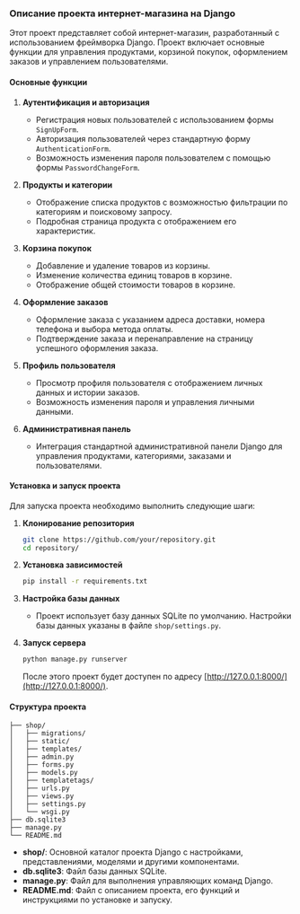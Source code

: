 ### Описание проекта интернет-магазина на Django

Этот проект представляет собой интернет-магазин, разработанный с использованием фреймворка Django. Проект включает основные функции для управления продуктами, корзиной покупок, оформлением заказов и управлением пользователями.

#### Основные функции

1. **Аутентификация и авторизация**
   - Регистрация новых пользователей с использованием формы `SignUpForm`.
   - Авторизация пользователей через стандартную форму `AuthenticationForm`.
   - Возможность изменения пароля пользователем с помощью формы `PasswordChangeForm`.

2. **Продукты и категории**
   - Отображение списка продуктов с возможностью фильтрации по категориям и поисковому запросу.
   - Подробная страница продукта с отображением его характеристик.

3. **Корзина покупок**
   - Добавление и удаление товаров из корзины.
   - Изменение количества единиц товаров в корзине.
   - Отображение общей стоимости товаров в корзине.

4. **Оформление заказов**
   - Оформление заказа с указанием адреса доставки, номера телефона и выбора метода оплаты.
   - Подтверждение заказа и перенаправление на страницу успешного оформления заказа.

5. **Профиль пользователя**
   - Просмотр профиля пользователя с отображением личных данных и истории заказов.
   - Возможность изменения пароля и управления личными данными.

6. **Административная панель**
   - Интеграция стандартной административной панели Django для управления продуктами, категориями, заказами и пользователями.

#### Установка и запуск проекта

Для запуска проекта необходимо выполнить следующие шаги:

1. **Клонирование репозитория**
   ```bash
   git clone https://github.com/your/repository.git
   cd repository/
   ```

2. **Установка зависимостей**
   ```bash
   pip install -r requirements.txt
   ```

3. **Настройка базы данных**
   - Проект использует базу данных SQLite по умолчанию. Настройки базы данных указаны в файле `shop/settings.py`.

4. **Запуск сервера**
   ```bash
   python manage.py runserver
   ```
   После этого проект будет доступен по адресу [http://127.0.0.1:8000/](http://127.0.0.1:8000/).

#### Структура проекта

```
├── shop/
│   ├── migrations/
│   ├── static/
│   ├── templates/
│   ├── admin.py
│   ├── forms.py
│   ├── models.py
│   ├── templatetags/
│   ├── urls.py
│   ├── views.py
│   ├── settings.py
│   └── wsgi.py
├── db.sqlite3
├── manage.py
└── README.md
```

- **shop/**: Основной каталог проекта Django с настройками, представлениями, моделями и другими компонентами.
- **db.sqlite3**: Файл базы данных SQLite.
- **manage.py**: Файл для выполнения управляющих команд Django.
- **README.md**: Файл с описанием проекта, его функций и инструкциями по установке и запуску.


